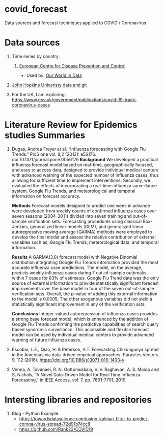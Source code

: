 # covid_forecast
Data sources and forecast techniques applied to COVID / Coronavirus

# Data sources

1. Time series by country:
    1.  [European Centre for Disease Prevention and Control](https://www.ecdc.europa.eu/en/publications-data/download-todays-data-geographic-distribution-covid-19-cases-worldwide)

        * Used by: [Our World in Data](https://ourworldindata.org/coronavirus-source-data)

2. [John Hopkins Univeristy data and git](https://github.com/CSSEGISandData/COVID-19)

3. For the UK, I am exploring: https://www.gov.uk/government/publications/covid-19-track-coronavirus-cases
  

# Literature Review for Epidemics studies Summaries

1. Dugas, Andrea Freyer et al. “Influenza forecasting with Google Flu Trends.” PloS one vol. 8,2 (2013): e56176. doi:10.1371/journal.pone.0056176
    **Background**
    We developed a practical influenza forecast model based on real-time, geographically focused, and easy to access data, designed to provide individual medical centers with advanced warning of the expected number of influenza cases, thus allowing for sufficient time to implement interventions. Secondly, we evaluated the effects of incorporating a real-time influenza surveillance system, Google Flu Trends, and meteorological and temporal information on forecast accuracy.
    
    **Methods** 
    Forecast models designed to predict one week in advance were developed from weekly counts of confirmed influenza cases over seven seasons (2004–2011) divided into seven training and out-of-sample verification sets. Forecasting procedures using classical Box-Jenkins, generalized linear models (GLM), and generalized linear autoregressive moving average (GARMA) methods were employed to develop the final model and assess the relative contribution of external variables such as, Google Flu Trends, meteorological data, and temporal information.
    
    **Results**
    A GARMA(3,0) forecast model with Negative Binomial distribution integrating Google Flu Trends information provided the most accurate influenza case predictions. The model, on the average, predicts weekly influenza cases during 7 out-of-sample outbreaks within 7 cases for 83% of estimates. Google Flu Trend data was the only source of external information to provide statistically significant forecast improvements over the base model in four of the seven out-of-sample verification sets. Overall, the p-value of adding this external information to the model is 0.0005. The other exogenous variables did not yield a statistically significant improvement in any of the verification sets.
    
    **Conclusions** 
    Integer-valued autoregression of influenza cases provides a strong base forecast model, which is enhanced by the addition of Google Flu Trends confirming the predictive capabilities of search query based syndromic surveillance. This accessible and flexible forecast model can be used by individual medical centers to provide advanced warning of future influenza cases.

2. Escobar, L.E., Qiao, H. & Peterson, A.T. Forecasting Chikungunya spread in the Americas via data-driven empirical approaches. Parasites Vectors 9, 112 (2016). https://doi.org/10.1186/s13071-016-1403-y
3. Venna, A. Tavanaei, R. N. Gottumukkala, V. V. Raghavan, A. S. Maida and S. Nichols, "A Novel Data-Driven Model for Real-Time Influenza Forecasting," in IEEE Access, vol. 7, pp. 7691-7701, 2019.


# Intersting libraries and repositories  

1. Blog - Python Example
    * https://towardsdatascience.com/using-kalman-filter-to-predict-corona-virus-spread-72d91b74cc8
    * https://github.com/Rank23/COVID19